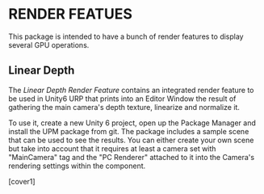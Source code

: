 RENDER FEATUES
====================================================================================================
This package is intended to have a bunch of render features to display several GPU operations.

Linear Depth
------------------
The _Linear Depth Render Feature_ contains an integrated render feature to be used in Unity6 URP that
prints into an Editor Window the result of gathering the main camera's depth texture, linearize and
normalize it.

To use it, create a new Unity 6 project, open up the Package Manager and install the UPM package 
from git. The package includes a sample scene that can be used to see the results. You can either
create your own scene but take into account that it requires at least a camera set with "MainCamera"
tag and the "PC Renderer" attached to it into the Camera's rendering settings within the component.

[cover1]
